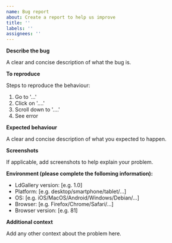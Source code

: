 ```yaml
---
name: Bug report
about: Create a report to help us improve
title: ''
labels: ''
assignees: ''
---
```


**Describe the bug**

A clear and concise description of what the bug is.


**To reproduce**

Steps to reproduce the behaviour:

1. Go to '...'
2. Click on '....'
3. Scroll down to '....'
4. See error


**Expected behaviour**

A clear and concise description of what you expected to happen.


**Screenshots**

If applicable, add screenshots to help explain your problem.


**Environment (please complete the folloming information):**

 - LdGallery version: [e.g. 1.0]
 - Platform: [e.g. desktop/smartphone/tablet/...]
 - OS: [e.g. iOS/MacOS/Android/Windows/Debian/...]
 - Browser: [e.g. Firefox/Chrome/Safari/...]
 - Browser version: [e.g. 81]


**Additional context**

Add any other context about the problem here.

